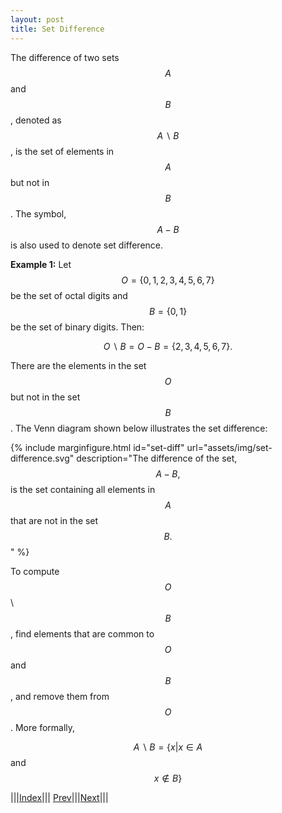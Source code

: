 ```yaml
---
layout: post
title: Set Difference
---
```




The difference of two sets $$A$$ and $$B$$, denoted as $$A \backslash B$$, is the set of elements in $$A$$ but not in $$B$$.  The symbol, $$A - B$$ is also used to denote set difference.

**Example 1:**
Let $$O = \{0, 1, 2, 3, 4, 5, 6, 7\}$$ be the set of octal digits and $$B = \{0, 1 \}$$ be the set of binary digits.
Then:

$$O \backslash B = O - B = \{2, 3, 4 , 5, 6, 7\}.$$

There are the elements in the set $$O$$ but not in the set $$B$$.  The Venn diagram shown below illustrates the set difference:

{% include marginfigure.html id="set-diff" url="assets/img/set-difference.svg" description="The difference of the set, $$A - B,$$ is the set containing all elements in $$A$$ that are not in the set $$B.$$  " %}
<!--- <img src="../../../../assets/img/set-difference.svg" alt="Drawing" style="width: 333px;" align="center;"> --->
<!---  <img src="../../../../assets/img/F11.png" alt="Drawing" style="width: 333px;" align="center;"> --->


To compute $$O$$ \ $$B$$, find elements that are common to $$O$$ and $$B$$, and remove them from $$O$$.  More formally,
 
$$A \backslash B = \{x \vert x \in A$$ and $$ x \notin B \}$$

|||[Index](../../../../)||| [Prev](../set-union)|||[Next](../set-intersection)|||